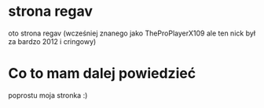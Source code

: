 # strona regav
oto strona regav (wcześniej znanego jako TheProPlayerX109 ale ten nick był za bardzo 2012 i cringowy)
# Co to mam dalej powiedzieć
poprostu moja stronka :)


